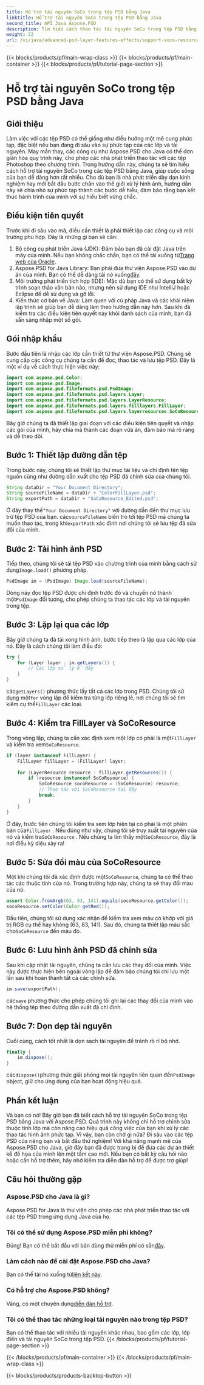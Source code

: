 ```yaml
---
title: Hỗ trợ tài nguyên SoCo trong tệp PSD bằng Java
linktitle: Hỗ trợ tài nguyên SoCo trong tệp PSD bằng Java
second_title: API Java Aspose.PSD
description: Tìm hiểu cách thao tác tài nguyên SoCo trong tệp PSD bằng Aspose.PSD cho Java với hướng dẫn từng bước này.
weight: 22
url: /vi/java/advanced-psd-layer-features-effects/support-soco-resource-psd-files/
---
```


{{< blocks/products/pf/main-wrap-class >}}
{{< blocks/products/pf/main-container >}}
{{< blocks/products/pf/tutorial-page-section >}}

# Hỗ trợ tài nguyên SoCo trong tệp PSD bằng Java

## Giới thiệu
Làm việc với các tệp PSD có thể giống như điều hướng một mê cung phức tạp, đặc biệt nếu bạn đang đi sâu vào sự phức tạp của các lớp và tài nguyên. May mắn thay, các công cụ như Aspose.PSD cho Java có thể đơn giản hóa quy trình này, cho phép các nhà phát triển thao tác với các tệp Photoshop theo chương trình. Trong hướng dẫn này, chúng ta sẽ tìm hiểu cách hỗ trợ tài nguyên SoCo trong các tệp PSD bằng Java, giúp cuộc sống của bạn dễ dàng hơn rất nhiều. 
Cho dù bạn là nhà phát triển dày dạn kinh nghiệm hay mới bắt đầu bước chân vào thế giới xử lý hình ảnh, hướng dẫn này sẽ chia nhỏ sự phức tạp thành các bước dễ hiểu, đảm bảo rằng bạn kết thúc hành trình của mình với sự hiểu biết vững chắc.
## Điều kiện tiên quyết
Trước khi đi sâu vào mã, điều cần thiết là phải thiết lập các công cụ và môi trường phù hợp. Đây là những gì bạn sẽ cần:
1.  Bộ công cụ phát triển Java (JDK): Đảm bảo bạn đã cài đặt Java trên máy của mình. Nếu bạn không chắc chắn, bạn có thể tải xuống từ[Trang web của Oracle](https://www.oracle.com/java/technologies/javase-jdk11-downloads.html).
2. Aspose.PSD for Java Library: Bạn phải đưa thư viện Aspose.PSD vào dự án của mình. Bạn có thể dễ dàng tải nó xuống[đây](https://releases.aspose.com/psd/java/).
3. Môi trường phát triển tích hợp (IDE): Mặc dù bạn có thể sử dụng bất kỳ trình soạn thảo văn bản nào, nhưng nên sử dụng IDE như IntelliJ hoặc Eclipse để dễ sử dụng và gỡ lỗi.
4. Kiến thức cơ bản về Java: Làm quen với cú pháp Java và các khái niệm lập trình sẽ giúp bạn dễ dàng làm theo hướng dẫn này hơn.
Sau khi đã kiểm tra các điều kiện tiên quyết này khỏi danh sách của mình, bạn đã sẵn sàng nhập một số gói.
## Gói nhập khẩu
Bước đầu tiên là nhập các lớp cần thiết từ thư viện Aspose.PSD. Chúng sẽ cung cấp các công cụ chúng ta cần để đọc, thao tác và lưu tệp PSD. Đây là một ví dụ về cách thực hiện việc này:
```java
import com.aspose.psd.Color;
import com.aspose.psd.Image;
import com.aspose.psd.fileformats.psd.PsdImage;
import com.aspose.psd.fileformats.psd.layers.Layer;
import com.aspose.psd.fileformats.psd.layers.LayerResource;
import com.aspose.psd.fileformats.psd.layers.filllayers.FillLayer;
import com.aspose.psd.fileformats.psd.layers.layerresources.SoCoResource;
```
Bây giờ chúng ta đã thiết lập giai đoạn với các điều kiện tiên quyết và nhập các gói của mình, hãy chia mã thành các đoạn vừa ăn, đảm bảo mã rõ ràng và dễ theo dõi.
## Bước 1: Thiết lập đường dẫn tệp
Trong bước này, chúng tôi sẽ thiết lập thư mục tài liệu và chỉ định tên tệp nguồn cũng như đường dẫn xuất cho tệp PSD đã chỉnh sửa của chúng tôi.
```java
String dataDir = "Your Document Directory";
String sourceFileName = dataDir + "ColorFillLayer.psd";
String exportPath = dataDir + "SoCoResource_Edited.psd";
```
 
 Ở đây thay thế`"Your Document Directory"` với đường dẫn đến thư mục lưu trữ tệp PSD của bạn. các`sourceFileName` biến trỏ tới tệp PSD mà chúng ta muốn thao tác, trong khi`exportPath` xác định nơi chúng tôi sẽ lưu tệp đã sửa đổi của mình.
## Bước 2: Tải hình ảnh PSD
 Tiếp theo, chúng tôi sẽ tải tệp PSD vào chương trình của mình bằng cách sử dụng`Image.load()` phương pháp.
```java
PsdImage im = (PsdImage) Image.load(sourceFileName);
```
 
 Dòng này đọc tệp PSD được chỉ định trước đó và chuyển nó thành một`PsdImage` đối tượng, cho phép chúng ta thao tác các lớp và tài nguyên trong tệp.
## Bước 3: Lặp lại qua các lớp
Bây giờ chúng ta đã tải xong hình ảnh, bước tiếp theo là lặp qua các lớp của nó. Đây là cách chúng tôi làm điều đó:
```java
try {
    for (Layer layer : im.getLayers()) {
        // Các lớp xử lý ở đây
    }
}
```
 
 các`getLayers()` phương thức lấy tất cả các lớp trong PSD. Chúng tôi sử dụng một`for` vòng lặp để kiểm tra từng lớp riêng lẻ, nơi chúng tôi sẽ tìm kiếm cụ thể`FillLayer` các loại.
## Bước 4: Kiểm tra FillLayer và SoCoResource
Trong vòng lặp, chúng ta cần xác định xem một lớp có phải là một`FillLayer` và kiểm tra xem`SoCoResource`.
```java
if (layer instanceof FillLayer) {
    FillLayer fillLayer = (FillLayer) layer;
    
    for (LayerResource resource : fillLayer.getResources()) {
        if (resource instanceof SoCoResource) {
            SoCoResource socoResource = (SoCoResource) resource;
            // Thao tác với SoCoResource tại đây
            break;
        }
    }
}
```
 
 Ở đây, trước tiên chúng tôi kiểm tra xem lớp hiện tại có phải là một phiên bản của`FillLayer` . Nếu đúng như vậy, chúng tôi sẽ truy xuất tài nguyên của nó và kiểm tra`SoCoResource` . Nếu chúng ta tìm thấy một`SoCoResource`, đây là nơi điều kỳ diệu xảy ra!
## Bước 5: Sửa đổi màu của SoCoResource
 Một khi chúng tôi đã xác định được một`SoCoResource`, chúng ta có thể thao tác các thuộc tính của nó. Trong trường hợp này, chúng ta sẽ thay đổi màu của nó.
```java
assert Color.fromArgb(63, 83, 141).equals(socoResource.getColor());
socoResource.setColor(Color.getRed());
```
 
 Đầu tiên, chúng tôi sử dụng xác nhận để kiểm tra xem màu có khớp với giá trị RGB cụ thể hay không (63, 83, 141). Sau đó, chúng ta thiết lập màu sắc cho`SoCoResource` đến màu đỏ.
## Bước 6: Lưu hình ảnh PSD đã chỉnh sửa
Sau khi cập nhật tài nguyên, chúng ta cần lưu các thay đổi của mình. Việc này được thực hiện bên ngoài vòng lặp để đảm bảo chúng tôi chỉ lưu một lần sau khi hoàn thành tất cả các chỉnh sửa.
```java
im.save(exportPath);
```
 
 các`save` phương thức cho phép chúng tôi ghi lại các thay đổi của mình vào hệ thống tệp theo đường dẫn xuất đã chỉ định.
## Bước 7: Dọn dẹp tài nguyên
Cuối cùng, cách tốt nhất là dọn sạch tài nguyên để tránh rò rỉ bộ nhớ.
```java
finally {
    im.dispose();
}
```
 
 các`dispose()`phương thức giải phóng mọi tài nguyên liên quan đến`PsdImage` object, giữ cho ứng dụng của bạn hoạt động hiệu quả.
## Phần kết luận
Và bạn có nó! Bây giờ bạn đã biết cách hỗ trợ tài nguyên SoCo trong tệp PSD bằng Java với Aspose.PSD. Quá trình này không chỉ hỗ trợ chỉnh sửa thuộc tính lớp mà còn nâng cao hiệu quả công việc của bạn khi xử lý các thao tác hình ảnh phức tạp. Vì vậy, bạn còn chờ gì nữa? Đi sâu vào các tệp PSD của riêng bạn và bắt đầu thử nghiệm! 
Với khả năng mạnh mẽ của Aspose.PSD cho Java, giờ đây bạn đã được trang bị để đưa các dự án thiết kế đồ họa của mình lên một tầm cao mới. Nếu bạn có bất kỳ câu hỏi nào hoặc cần hỗ trợ thêm, hãy nhớ kiểm tra diễn đàn hỗ trợ để được trợ giúp!
## Câu hỏi thường gặp
### Aspose.PSD cho Java là gì?
Aspose.PSD for Java là thư viện cho phép các nhà phát triển thao tác với các tệp PSD trong ứng dụng Java của họ.
### Tôi có thể sử dụng Aspose.PSD miễn phí không?
 Đúng! Bạn có thể bắt đầu với bản dùng thử miễn phí có sẵn[đây](https://releases.aspose.com/).
### Làm cách nào để cài đặt Aspose.PSD cho Java?
 Bạn có thể tải nó xuống từ[liên kết này](https://releases.aspose.com/psd/java/).
### Có hỗ trợ cho Aspose.PSD không?
 Vâng, có một chuyên dụng[diễn đàn hỗ trợ](https://forum.aspose.com/c/psd/34).
### Tôi có thể thao tác những loại tài nguyên nào trong tệp PSD?
Bạn có thể thao tác với nhiều tài nguyên khác nhau, bao gồm các lớp, lớp điền và tài nguyên SoCo trong tệp PSD.
{{< /blocks/products/pf/tutorial-page-section >}}

{{< /blocks/products/pf/main-container >}}
{{< /blocks/products/pf/main-wrap-class >}}

{{< blocks/products/products-backtop-button >}}
